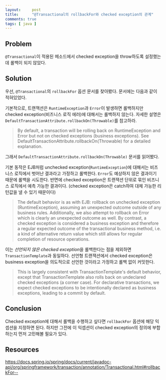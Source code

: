 ```yaml
---
layout:     post
title:      "@Transactional의 rollbackFor와 checked exception의 관계"
comments: true
tags: [ java ]
---
```


## Problem
`@Transactional`이 적용된 메소드에서 checked exception을 throw하도록 설정했는데 롤백이 되지 않았다.

## Solution
우선, `@Transactional`의 `rollbackFor` 옵션 문서를 찾아봤다. 문서에는 다음과 같이 적혀있었다.

기본적으로, 트랜잭션은 `RuntimeException`과 `Error`이 발생하면 롤백하지만 checked exception(비즈니스 로직 에러)에 대해서는 롤백하지 않는다. 자세한 설명은 `DefaultTransactionAttribute.rollbackOn(Throwable)`를 참고하라.
> By default, a transaction will be rolling back on RuntimeException and Error but not on checked exceptions (business exceptions). See DefaultTransactionAttribute.rollbackOn(Throwable) for a detailed explanation.

그래서 `DefaultTransactionAttribute.rollbackOn(Throwable)` 문서를 읽어봤다.

기본 동작은 EJB처럼 unchecked exception(`RuntimeException`)에 대해서는 비즈니스 로직에서 벗어난 결과라고 가정하고 롤백한다. `Error`도 예상하지 않은 결과이기 때문에 롤백을 시도한다. 반면에 checked exception은 트랜잭션 단위로 묶인 비즈니스 로직에서 예측 가능한 결과이다. (checked exception은 catch하여 대체 가능한 리턴값을 낼 수 있기 때문이다)
> The default behavior is as with EJB: rollback on unchecked exception (RuntimeException), assuming an unexpected outcome outside of any business rules. Additionally, we also attempt to rollback on Error which is clearly an unexpected outcome as well. By contrast, a checked exception is considered a business exception and therefore a regular expected outcome of the transactional business method, i.e. a kind of alternative return value which still allows for regular completion of resource operations.

이는 *선언되지 않은 checked exception*을 롤백한다는 점을 제외하면 `TransactionTemplate`과 동일하다. 선언형 트랜잭션에서 checked exception은 business exception을 의도적으로 선언한 것이라고 가정하고 롤백 없이 커밋한다.
> This is largely consistent with TransactionTemplate's default behavior, except that TransactionTemplate also rolls back on undeclared checked exceptions (a corner case). For declarative transactions, we expect checked exceptions to be intentionally declared as business exceptions, leading to a commit by default.

## Conclusion

Checked exception에 대해서 롤백을 수행하고 싶다면 `rollbackFor` 옵션에 해당 익셉션을 지정하면 된다. 하지만 그전에 이 익셉션이 checked exception의 정의에 부합하는지 먼저 고민해볼 필요가 있다. 

## Resources
<https://docs.spring.io/spring/docs/current/javadoc-api/org/springframework/transaction/annotation/Transactional.html#rollbackFor-->